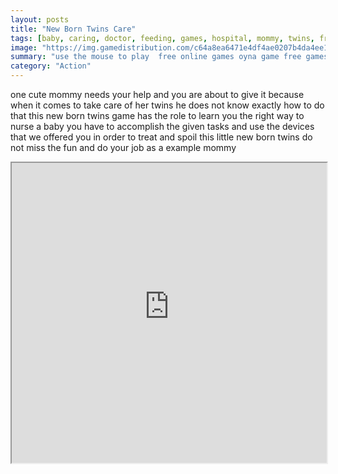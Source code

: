 ```yaml
---
layout: posts
title: "New Born Twins Care"
tags: [baby, caring, doctor, feeding, games, hospital, mommy, twins, free, online, games, oyna, game, free, games, play, play, games]
image: "https://img.gamedistribution.com/c64a8ea6471e4df4ae0207b4da4ee1ec.jpg"
summary: "use the mouse to play  free online games oyna game free games play play games"
category: "Action"
---
```


one cute mommy needs your help and you are about to give it because when it comes to take care of her twins he does not know exactly how to do that this new born twins game has the role to learn you the right way to nurse a baby you have to accomplish the given tasks and use the devices that we offered you in order to treat and spoil this little new born twins do not miss the fun and do your job as a example mommy

<iframe width="100%" height="480px;" src="https://flash.gamedistribution.com?game=c64a8ea6471e4df4ae0207b4da4ee1ec"></iframe>